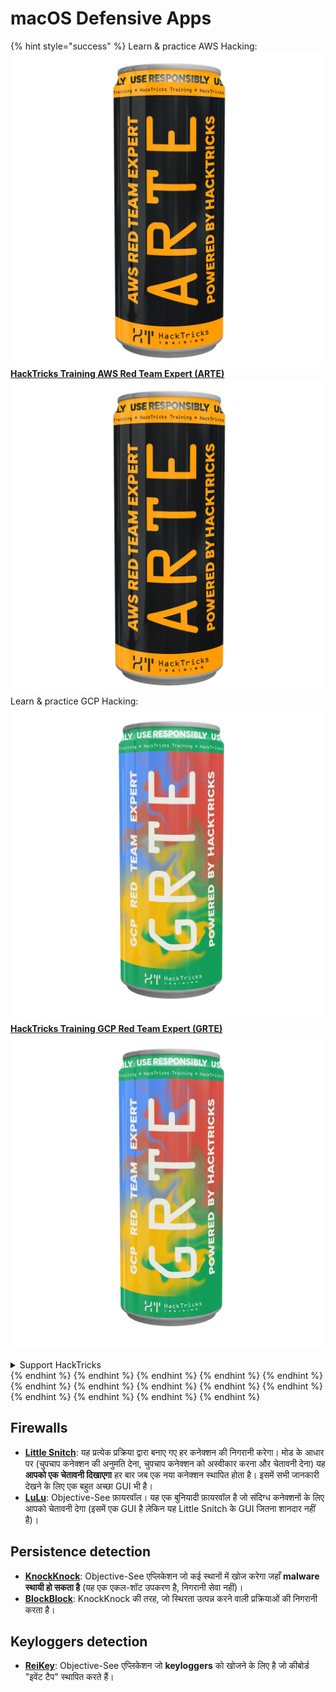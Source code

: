# macOS Defensive Apps

{% hint style="success" %}
Learn & practice AWS Hacking:<img src="/.gitbook/assets/arte.png" alt="" data-size="line">[**HackTricks Training AWS Red Team Expert (ARTE)**](https://training.hacktricks.xyz/courses/arte)<img src="/.gitbook/assets/arte.png" alt="" data-size="line">\
Learn & practice GCP Hacking: <img src="/.gitbook/assets/grte.png" alt="" data-size="line">[**HackTricks Training GCP Red Team Expert (GRTE)**<img src="/.gitbook/assets/grte.png" alt="" data-size="line">](https://training.hacktricks.xyz/courses/grte)

<details>

<summary>Support HackTricks</summary>

* Check the [**subscription plans**](https://github.com/sponsors/carlospolop)!
* **Join the** 💬 [**Discord group**](https://discord.gg/hRep4RUj7f) or the [**telegram group**](https://t.me/peass) or **follow** us on **Twitter** 🐦 [**@hacktricks\_live**](https://twitter.com/hacktricks\_live)**.**
* **Share hacking tricks by submitting PRs to the** [**HackTricks**](https://github.com/carlospolop/hacktricks) and [**HackTricks Cloud**](https://github.com/carlospolop/hacktricks-cloud) github repos.

</details>
{% endhint %}
{% endhint %}
{% endhint %}
{% endhint %}
{% endhint %}
{% endhint %}
{% endhint %}
{% endhint %}
{% endhint %}
{% endhint %}
{% endhint %}
{% endhint %}
{% endhint %}
{% endhint %}

## Firewalls

* [**Little Snitch**](https://www.obdev.at/products/littlesnitch/index.html): यह प्रत्येक प्रक्रिया द्वारा बनाए गए हर कनेक्शन की निगरानी करेगा। मोड के आधार पर (चुपचाप कनेक्शन की अनुमति देना, चुपचाप कनेक्शन को अस्वीकार करना और चेतावनी देना) यह **आपको एक चेतावनी दिखाएगा** हर बार जब एक नया कनेक्शन स्थापित होता है। इसमें सभी जानकारी देखने के लिए एक बहुत अच्छा GUI भी है।
* [**LuLu**](https://objective-see.org/products/lulu.html): Objective-See फ़ायरवॉल। यह एक बुनियादी फ़ायरवॉल है जो संदिग्ध कनेक्शनों के लिए आपको चेतावनी देगा (इसमें एक GUI है लेकिन यह Little Snitch के GUI जितना शानदार नहीं है)।

## Persistence detection

* [**KnockKnock**](https://objective-see.org/products/knockknock.html): Objective-See एप्लिकेशन जो कई स्थानों में खोज करेगा जहाँ **malware स्थायी हो सकता है** (यह एक एकल-शॉट उपकरण है, निगरानी सेवा नहीं)।
* [**BlockBlock**](https://objective-see.org/products/blockblock.html): KnockKnock की तरह, जो स्थिरता उत्पन्न करने वाली प्रक्रियाओं की निगरानी करता है।

## Keyloggers detection

* [**ReiKey**](https://objective-see.org/products/reikey.html): Objective-See एप्लिकेशन जो **keyloggers** को खोजने के लिए है जो कीबोर्ड "इवेंट टैप" स्थापित करते हैं।
